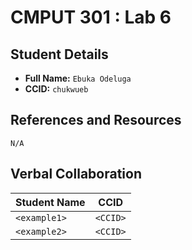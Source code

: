 # CMPUT 301 : Lab 6

## Student Details

- **Full Name:** `Ebuka Odeluga`
- **CCID:** `chukwueb`

## References and Resources

`N/A`

## Verbal Collaboration

| Student Name | CCID     |
| ------------ | -------- |
| `<example1>` | `<CCID>` |
| `<example2>` | `<CCID>` |
